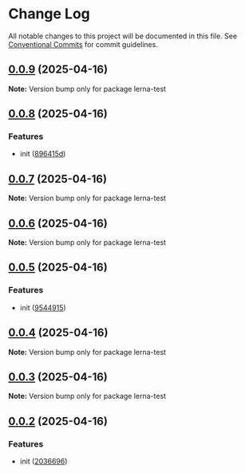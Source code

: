 # Change Log

All notable changes to this project will be documented in this file.
See [Conventional Commits](https://conventionalcommits.org) for commit guidelines.

## [0.0.9](https://github.com/focusLee/lerna-test/compare/v0.0.8...v0.0.9) (2025-04-16)

**Note:** Version bump only for package lerna-test





## [0.0.8](https://github.com/focusLee/lerna-test/compare/v0.0.7...v0.0.8) (2025-04-16)


### Features

* init ([896415d](https://github.com/focusLee/lerna-test/commit/896415db0829544f52557e83c23cacb14a4597d8))





## [0.0.7](https://github.com/focusLee/lerna-test/compare/v0.0.6...v0.0.7) (2025-04-16)

**Note:** Version bump only for package lerna-test





## [0.0.6](https://github.com/focusLee/lerna-test/compare/v0.0.5...v0.0.6) (2025-04-16)

**Note:** Version bump only for package lerna-test





## [0.0.5](https://github.com/focusLee/lerna-test/compare/v0.0.4...v0.0.5) (2025-04-16)


### Features

* init ([9544915](https://github.com/focusLee/lerna-test/commit/95449152a4e6a751a5675d38b87f456c8f8e3dde))





## [0.0.4](https://github.com/focusLee/lerna-test/compare/v0.0.3...v0.0.4) (2025-04-16)

**Note:** Version bump only for package lerna-test





## [0.0.3](https://github.com/focusLee/lerna-test/compare/v0.0.2...v0.0.3) (2025-04-16)

**Note:** Version bump only for package lerna-test





## [0.0.2](https://github.com/focusLee/lerna-test/compare/v0.0.1...v0.0.2) (2025-04-16)


### Features

* init ([2036696](https://github.com/focusLee/lerna-test/commit/2036696d7aa0eaca87cbb2d726a2918f0a6499fe))
